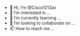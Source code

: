 - 👋 Hi, I’m @Cisco1212av
- 👀 I’m interested in ...
- 🌱 I’m currently learning ...
- 💞️ I’m looking to collaborate on ...
- 📫 How to reach me ...

<!---
Cisco1212av/Cisco1212av is a ✨ special ✨ repository because its `README.md` (this file) appears on your GitHub profile.
You can click the Preview link to take a look at your changes.
--->
